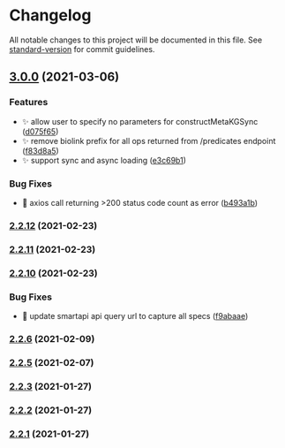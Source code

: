 # Changelog

All notable changes to this project will be documented in this file. See [standard-version](https://github.com/conventional-changelog/standard-version) for commit guidelines.

## [3.0.0](https://github.com/kevinxin90/smartapi-kg.js/compare/v2.2.12...v3.0.0) (2021-03-06)


### Features

* :sparkles: allow user to specify no parameters for constructMetaKGSync ([d075f65](https://github.com/kevinxin90/smartapi-kg.js/commit/d075f65a88b5d629a73e1a153764b9b62df3d5fb))
* :sparkles: remove biolink prefix for all ops returned from /predicates endpoint ([f83d8a5](https://github.com/kevinxin90/smartapi-kg.js/commit/f83d8a51c7cf6c936382c64f81b093327c3d064e))
* :sparkles: support sync and async loading ([e3c69b1](https://github.com/kevinxin90/smartapi-kg.js/commit/e3c69b17822a058f43256352af49ab485655072c))


### Bug Fixes

* :bug: axios call returning >200 status code count as error ([b493a1b](https://github.com/kevinxin90/smartapi-kg.js/commit/b493a1bfd8e1dcdb80e6c3441a4f3afb22bfe63c))

### [2.2.12](https://github.com/kevinxin90/smartapi-kg.js/compare/v2.2.11...v2.2.12) (2021-02-23)

### [2.2.11](https://github.com/kevinxin90/smartapi-kg.js/compare/v2.2.10...v2.2.11) (2021-02-23)

### [2.2.10](https://github.com/kevinxin90/smartapi-kg.js/compare/v2.2.6...v2.2.10) (2021-02-23)


### Bug Fixes

* :bug: update smartapi api query url to capture all specs ([f9abaae](https://github.com/kevinxin90/smartapi-kg.js/commit/f9abaaed2c327bd6ff34580ba0459984c2626a00))

### [2.2.6](https://github.com/kevinxin90/smartapi-kg.js/compare/v2.2.5...v2.2.6) (2021-02-09)

### [2.2.5](https://github.com/kevinxin90/smartapi-kg.js/compare/v2.2.3...v2.2.5) (2021-02-07)

### [2.2.3](https://github.com/kevinxin90/smartapi-kg.js/compare/v2.2.2...v2.2.3) (2021-01-27)

### [2.2.2](https://github.com/kevinxin90/smartapi-kg.js/compare/v2.2.1...v2.2.2) (2021-01-27)

### [2.2.1](https://github.com/kevinxin90/smartapi-kg.js/compare/v2.2.0...v2.2.1) (2021-01-27)
